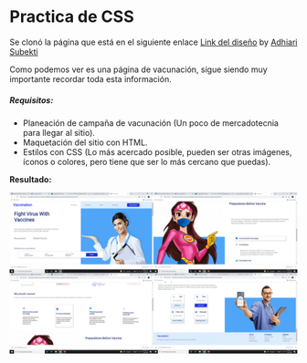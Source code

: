 # Practica de CSS
Se clonó la página que está en el siguiente enlace [Link del diseño](https://github.com/iRetr0o/Practica-css/blob/main/imagenes/landingVacunaci%C3%B3n.png) by [Adhiari Subekti](https://dribbble.com/Adhiari_is)

Como podemos ver es una página de vacunación, sigue siendo muy importante recordar toda esta información.

##### Requisitos:
- Planeación de campaña de vacunación (Un poco de mercadotecnia para llegar al sitio).
- Maquetación del sitio con HTML.
- Estilos con CSS (Lo más acercado posible, pueden ser otras imágenes, íconos o colores, pero tiene que ser lo más cercano que puedas).

**Resultado:**

![vacunacion](https://github.com/iRetr0o/Practica-css/blob/main/imagenes/vacunacion.png)

